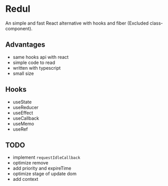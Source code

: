# Redul
An simple and fast React alternative with hooks and fiber (Excluded class-component).

## Advantages
- same hooks api with react
- simple code to read
- written with typescript
- small size

## Hooks
- useState
- useReducer
- useEffect
- useCallback
- useMemo
- useRef

## TODO
- implement `requestIdleCallback`
- optimize remove
- add priority and expireTime
- optimize stage of update dom
- add context
